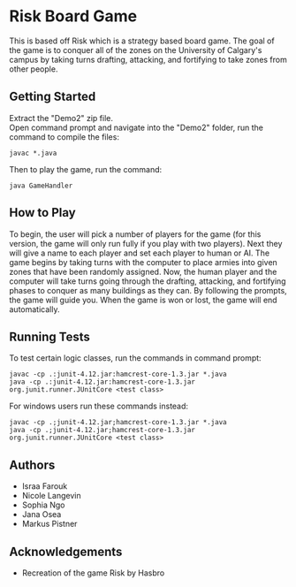 # Risk Board Game
This is based off Risk which is a strategy based board game. The goal of the game is to conquer all of the zones on the University of Calgary's campus by taking turns drafting, attacking, and fortifying to take zones from other people.

## Getting Started
Extract the "Demo2" zip file.\
Open command prompt and navigate into the "Demo2" folder, run the command to compile the files:
```
javac *.java
````
Then to play the game, run the command:
```
java GameHandler
```

## How to Play
To begin, the user will pick a number of players for the game (for this version, the game will only run fully if you play with two players). Next they will give a name to each player and set each player to human or AI. The game begins by taking turns with the computer to place armies into given zones that have been randomly assigned. Now, the human player and the computer will take turns going through the drafting, attacking, and fortifying phases to conquer as many buildings as they can. By following the prompts, the game will guide you. When the game is won or lost, the game will end automatically.

## Running Tests
To test certain logic classes, run the commands in command prompt:
```
javac -cp .:junit-4.12.jar:hamcrest-core-1.3.jar *.java
java -cp .:junit-4.12.jar:hamcrest-core-1.3.jar org.junit.runner.JUnitCore <test class>
```
For windows users run these commands instead:
```
javac -cp .;junit-4.12.jar;hamcrest-core-1.3.jar *.java
java -cp .;junit-4.12.jar;hamcrest-core-1.3.jar org.junit.runner.JUnitCore <test class>
```

## Authors
- Israa Farouk
- Nicole Langevin
- Sophia Ngo
- Jana Osea
- Markus Pistner

## Acknowledgements
- Recreation of the game Risk by Hasbro
